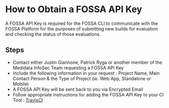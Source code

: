 # How to Obtain a FOSSA API Key

A FOSSA API Key is required for the FOSSA CLI to communicate with the FOSSA Platform for the purposes of submitting new builds for evaluation and checking the status of those evaluations.

## Steps
  - Contact either Justin Giannone, Patrick Ryga or another member of the Medidata InfoSec Team requesting a FOSSA API Key
  - Include the following information in your request : Project Name, Main Contact Person & the Type of Project (ie. Web App, Standalone or Mobile)
  - A FOSSA API Key will be sent back to you via Encrypted Email
  - Follow appropriate instructions for adding the FOSSA API Key to your CI Tool  : [TravisCI](travis_ci/SETUP.md)
